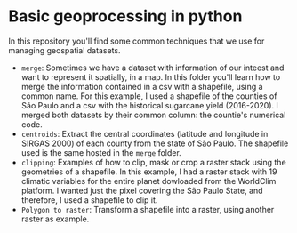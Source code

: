 # Basic geoprocessing in python
In this repository you'll find some common techniques that we use for managing geospatial datasets.  
- `merge`: Sometimes we have a dataset with information of our inteest and want to represent it spatially, in a map. In this folder you'll learn how to merge the information contained in a csv with a shapefile, using a common name. For this example, I used a shapefile of the counties of São Paulo and a csv with the historical sugarcane yield (2016-2020). I merged both datasets by their common column: the countie's numerical code.  
- `centroids`: Extract the central coordinates (latitude and longitude in SIRGAS 2000) of each county from the state of São Paulo. The shapefile used is the same hosted in the `merge` folder.  
- `clipping`: Examples of how to clip, mask or crop a raster stack using the geometries of a shapefile. In this example, I had a raster stack with 19 climatic variables for the entire planet dowloaded from the WorldClim platform. I wanted just the pixel covering the São Paulo State, and therefore, I used a shapefile to clip it.
- `Polygon to raster`: Transform a shapefile into a raster, using another raster as example. 
